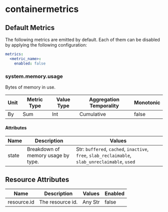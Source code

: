 [comment]: <> (Code generated by mdatagen. DO NOT EDIT.)

# containermetrics

## Default Metrics

The following metrics are emitted by default. Each of them can be disabled by applying the following configuration:

```yaml
metrics:
  <metric_name>:
    enabled: false
```

### system.memory.usage

Bytes of memory in use.

| Unit | Metric Type | Value Type | Aggregation Temporality | Monotonic |
| ---- | ----------- | ---------- | ----------------------- | --------- |
| By | Sum | Int | Cumulative | false |

#### Attributes

| Name | Description | Values |
| ---- | ----------- | ------ |
| state | Breakdown of memory usage by type. | Str: ``buffered``, ``cached``, ``inactive``, ``free``, ``slab_reclaimable``, ``slab_unreclaimable``, ``used`` |

## Resource Attributes

| Name | Description | Values | Enabled |
| ---- | ----------- | ------ | ------- |
| resource.id | The resource id. | Any Str | false |
